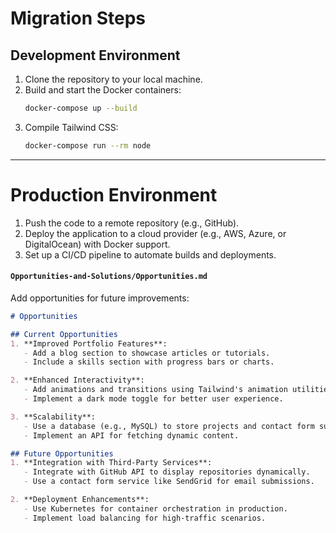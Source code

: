 # Migration Steps

## Development Environment
1. Clone the repository to your local machine.
2. Build and start the Docker containers:
   ```bash
   docker-compose up --build
3. Compile Tailwind CSS:
    ```bash
    docker-compose run --rm node

---
# Production Environment
1. Push the code to a remote repository (e.g., GitHub).
2. Deploy the application to a cloud provider (e.g., AWS, Azure, or DigitalOcean) with Docker support.
3. Set up a CI/CD pipeline to automate builds and deployments.

#### **`Opportunities-and-Solutions/Opportunities.md`**
Add opportunities for future improvements:

```md
# Opportunities

## Current Opportunities
1. **Improved Portfolio Features**:
   - Add a blog section to showcase articles or tutorials.
   - Include a skills section with progress bars or charts.

2. **Enhanced Interactivity**:
   - Add animations and transitions using Tailwind's animation utilities.
   - Implement a dark mode toggle for better user experience.

3. **Scalability**:
   - Use a database (e.g., MySQL) to store projects and contact form submissions.
   - Implement an API for fetching dynamic content.

## Future Opportunities
1. **Integration with Third-Party Services**:
   - Integrate with GitHub API to display repositories dynamically.
   - Use a contact form service like SendGrid for email submissions.

2. **Deployment Enhancements**:
   - Use Kubernetes for container orchestration in production.
   - Implement load balancing for high-traffic scenarios.